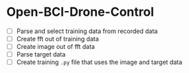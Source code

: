 # Open-BCI-Drone-Control

- [ ] Parse and select training data from recorded data
- [ ] Create fft out of training data
- [ ] Create image out of fft data
- [ ] Parse target data
- [ ] Create training `.py` file that uses the image and target data
